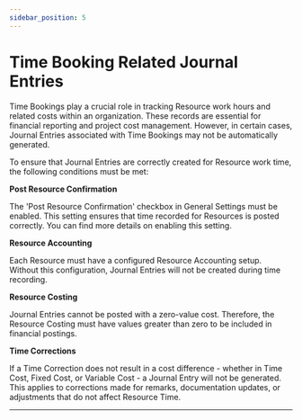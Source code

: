 ```yaml
---
sidebar_position: 5
---
```


# Time Booking Related Journal Entries

Time Bookings play a crucial role in tracking Resource work hours and related costs within an organization. These records are essential for financial reporting and project cost management. However, in certain cases, Journal Entries associated with Time Bookings may not be automatically generated.

To ensure that Journal Entries are correctly created for Resource work time, the following conditions must be met:

**Post Resource Confirmation**

The 'Post Resource Confirmation' checkbox in General Settings must be enabled. This setting ensures that time recorded for Resources is posted correctly. You can find more details on enabling this setting.

**Resource Accounting**

Each Resource must have a configured Resource Accounting setup. Without this configuration, Journal Entries will not be created during time recording.

**Resource Costing**

Journal Entries cannot be posted with a zero-value cost. Therefore, the Resource Costing must have values greater than zero to be included in financial postings.

**Time Corrections**

If a Time Correction does not result in a cost difference - whether in Time Cost, Fixed Cost, or Variable Cost - a Journal Entry will not be generated. This applies to corrections made for remarks, documentation updates, or adjustments that do not affect Resource Time.

---

